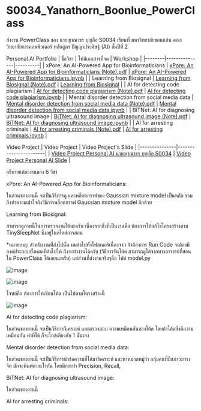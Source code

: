 # S0034_Yanathorn_Boonlue_PowerClass
ส่งงาน PowerClass ของ นายญาณาธร บุญลือ S0034 เรียนที่ มหาวิทยาลัยขอนแก่น คณะวิทยาลัยการคอมพิวเตอร์ หลักสูตร ปัญญาประดิษฐ์ (AI) ชั้นปีที่ 2

Personal AI Portfolio
| ชื่อวิชา | ไฟล์เอกสารที่จด | Workshop |
|--------|---------------|----------|
| xPore: An AI-Powered App for Bioinformaticians | [xPore: An AI-Powered App for Bioinformaticians (Note).pdf](https://github.com/YanathornBoonlue/S0034_Yanathorn_Boonlue_PowerClass/blob/bdd9a8dce5723585f51aef555b23068bb211a725/xPore%20An%20AI-Powered%20App%20for%20Bioinformaticians%20(Note).pdf) | [xPore: An AI-Powered App for Bioinformaticians.ipynb](https://github.com/YanathornBoonlue/S0034_Yanathorn_Boonlue_PowerClass/blob/926bc675b8b21baba3561004bb50cd3c79f82ac5/xPore_An_AI_Powered_App_for_Bioinformaticians_S0034_%E0%B8%99%E0%B8%B2%E0%B8%A2%E0%B8%8D%E0%B8%B2%E0%B8%93%E0%B8%B2%E0%B8%98%E0%B8%A3_%E0%B8%9A%E0%B8%B8%E0%B8%8D%E0%B8%A5%E0%B8%B7%E0%B8%AD.ipynb) |
| Learning from Biosignal | [Learning from Biosignal (Note).pdf](https://github.com/YanathornBoonlue/S0034_Yanathorn_Boonlue_PowerClass/blob/0ca6200b1dc29e7487eb6d022ff58e12fb3e7540/Learning%20from%20Biosignal%20(Note).pdf) | [Learning from Biosignal](https://github.com/YanathornBoonlue/S0034_Yanathorn_Boonlue_PowerClass/tree/e6c6203718c9550ded07812a9c5c0f2eb799b63c/Learning%20from%20Biosignal%20S0034%20%E0%B8%99%E0%B8%B2%E0%B8%A2%E0%B8%8D%E0%B8%B2%E0%B8%93%E0%B8%B2%E0%B8%98%E0%B8%A3%20%E0%B8%9A%E0%B8%B8%E0%B8%8D%E0%B8%A5%E0%B8%B7%E0%B8%AD) |
| AI for detecting code plagiarism | [AI for detecting code plagiarism (Note).pdf](https://github.com/YanathornBoonlue/S0034_Yanathorn_Boonlue_PowerClass/blob/79c0081b3e3b2478404472ca4b8fca30c1293a35/AI%20for%20Detecting%20Users%20with%20Mental%20Disorders%20from%20Social%20media%20(Note).pdf) | [AI for detecting code plagiarism.ipynb](https://github.com/YanathornBoonlue/S0034_Yanathorn_Boonlue_PowerClass/blob/79c0081b3e3b2478404472ca4b8fca30c1293a35/AI_for_detecting_code_plagiarism_S0034_%E0%B8%99%E0%B8%B2%E0%B8%A2%E0%B8%8D%E0%B8%B2%E0%B8%93%E0%B8%B2%E0%B8%98%E0%B8%A3_%E0%B8%9A%E0%B8%B8%E0%B8%8D%E0%B8%A5%E0%B8%B7%E0%B8%AD.ipynb) |
| Mental disorder detection from social media data | [Mental disorder detection from social media data (Note).pdf](https://github.com/YanathornBoonlue/S0034_Yanathorn_Boonlue_PowerClass/blob/79c0081b3e3b2478404472ca4b8fca30c1293a35/Mental%20disorder%20detection%20from%20social%20media%20data%20(Note).pdf) | [Mental disorder detection from social media data.ipynb](https://github.com/YanathornBoonlue/S0034_Yanathorn_Boonlue_PowerClass/blob/79c0081b3e3b2478404472ca4b8fca30c1293a35/Mental_disorder_detection_from_social_media_data_S0034_%E0%B8%99%E0%B8%B2%E0%B8%A2%E0%B8%8D%E0%B8%B2%E0%B8%93%E0%B8%B2%E0%B8%98%E0%B8%A3_%E0%B8%9A%E0%B8%B8%E0%B8%8D%E0%B8%A5%E0%B8%B7%E0%B8%AD.ipynb) |
| BiTNet: AI for diagnosing ultrasound image | [BiTNet: AI for diagnosing ultrasound image (Note).pdf](https://github.com/YanathornBoonlue/S0034_Yanathorn_Boonlue_PowerClass/blob/79c0081b3e3b2478404472ca4b8fca30c1293a35/BiTNet%20AI%20for%20diagnosing%20ultrasound%20image%20(Note).pdf) | [BiTNet: AI for diagnosing ultrasound image.ipynb](https://github.com/YanathornBoonlue/S0034_Yanathorn_Boonlue_PowerClass/blob/79c0081b3e3b2478404472ca4b8fca30c1293a35/BiTNet_AI_for_diagnosing_ultrasound_image_S0034_%E0%B8%99%E0%B8%B2%E0%B8%A2%E0%B8%8D%E0%B8%B2%E0%B8%93%E0%B8%B2%E0%B8%98%E0%B8%A3_%E0%B8%9A%E0%B8%B8%E0%B8%8D%E0%B8%A5%E0%B8%B7%E0%B8%AD.ipynb) |
| AI for arresting criminals | [AI for arresting criminals (Note).pdf](https://github.com/YanathornBoonlue/S0034_Yanathorn_Boonlue_PowerClass/blob/79c0081b3e3b2478404472ca4b8fca30c1293a35/AI%20for%20arresting%20criminals%20(Note).pdf) | [AI for arresting criminals.ipynb](https://github.com/YanathornBoonlue/S0034_Yanathorn_Boonlue_PowerClass/blob/79c0081b3e3b2478404472ca4b8fca30c1293a35/AI_for_arresting_criminals_S0034_%E0%B8%99%E0%B8%B2%E0%B8%A2%E0%B8%8D%E0%B8%B2%E0%B8%93%E0%B8%B2%E0%B8%98%E0%B8%A3_%E0%B8%9A%E0%B8%B8%E0%B8%8D%E0%B8%A5%E0%B8%B7%E0%B8%AD.ipynb) |

Video Project
| Video Project | Video Project's Slide |
|---------------|-----------------------|
| [Video Project Personal AI นายญาณาธร บุญลือ S0034](https://youtu.be/FjbjLQH9rqE) | [Video Project Personal AI Slide](https://github.com/YanathornBoonlue/S0034_Yanathorn_Boonlue_PowerClass/blob/0da3c986b01146cd30018e8b0738fe54c25a4cb5/Video%20Project%20Personal%20AI%20Slide.pdf) |

อธิบายแต่ละงานของ 6 วิชา

xPore: An AI-Powered App for Bioinformaticians:

ในส่วนของงานนี้ จะเป็นวิธีการดู และพล็อตกราฟของ Gaussian mixture model เป็นหลัก รวมถึงทำความเข้าใจถึงวิธีการพล็อตกราฟ Gaussian mixture model อีกด้วย

Learning from Biosignal:

สามารถดูภาพนี้ในการตรวจงานได้นะครับ เนื่องจากสิ่งที่เป็นงานคือ ต้องการให้แก้ไขโครงสร้างตาม TinySleepNet ซึ่งอยู่ในสไลด์การสอน

*หมายเหตุ: สำหรับงานที่ส่งไปนั้น ผมส่งไปทั้งโฟลเดอร์เนื่องจาก ถ้าต้องการ Run Code จะต้องมีองค์ประกอบทั้งหมดที่ส่งไปให้ ถึงจะทำงานได้ครับ (วิธีการรันโค้ด สามารถดูได้จากทางอาจารย์ที่สอนใน PowerClass ได้เลยนะครับ) แต่ส่วนที่ส่งงานจริงๆคือ ไฟล์ model.py

![image](https://github.com/user-attachments/assets/21c1d443-79d7-4ef2-93a4-c447325ce4a2)

![image](https://github.com/user-attachments/assets/7c89b637-9a3d-4f13-a4b4-8e0a015139bd)

โจทย์คือ ต้องการให้เขียนโค้ด เป็นไปตามโครงสร้างนี้

![image](https://github.com/user-attachments/assets/0980c807-88a9-435a-b709-1bdf9d06b13c)

AI for detecting code plagiarism:

ในส่วนของงานนี้ จะเป็นวิธีการวิเคราะห์ และตรวจสอบ ความเหมือนกันของโค้ด โดยถ้าโค้ดยิ่งมีความเหมือนกัน ค่าที่ได้ ก็จะใกล้เคียงกับ 1 นั้นเอง

Mental disorder detection from social media data:

ในส่วนของงานนี้ จะเป็นวิธีการนำข้อความที่ได้มาวิเคราะห์ และหาหมวดหมู่ว่า กลุ่มคนที่มีสภาวะทางจิต มักจะพิมพ์คำอะไรกัน โดยมีการทำ Precision, Recall, 

BiTNet: AI for diagnosing ultrasound image:

ในส่วนของงานนี้

AI for arresting criminals:
